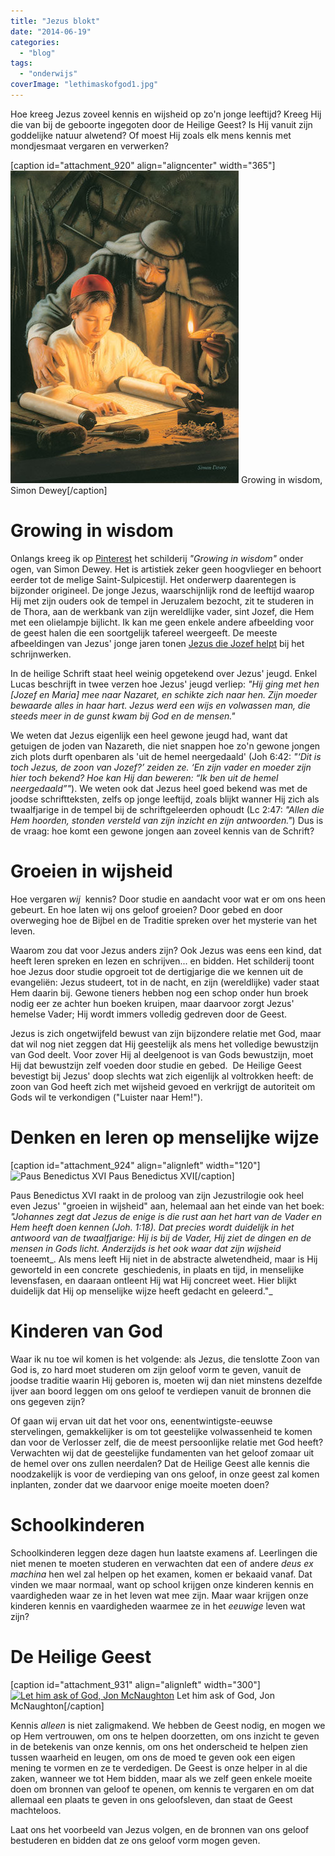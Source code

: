 ```yaml
---
title: "Jezus blokt"
date: "2014-06-19"
categories: 
  - "blog"
tags: 
  - "onderwijs"
coverImage: "lethimaskofgod1.jpg"
---
```


Hoe kreeg Jezus zoveel kennis en wijsheid op zo'n jonge leeftijd? Kreeg Hij die van bij de geboorte ingegoten door de Heilige Geest? Is Hij vanuit zijn goddelijke natuur alwetend? Of moest Hij zoals elk mens kennis met mondjesmaat vergaren en verwerken?

\[caption id="attachment\_920" align="aligncenter" width="365"\][![Growing in wisdom, Simon Dewey](images/growinginwisdom1.jpg)](52) Growing in wisdom, Simon Dewey\[/caption\]

# Growing in wisdom

Onlangs kreeg ik op [Pinterest](http://www.pinterest.com/pin/373517362818357691/) het schilderij _"Growing in wisdom"_ onder ogen, van Simon Dewey. Het is artistiek zeker geen hoogvlieger en behoort eerder tot de melige Saint-Sulpicestijl. Het onderwerp daarentegen is bijzonder origineel. De jonge Jezus, waarschijnlijk rond de leeftijd waarop Hij met zijn ouders ook de tempel in Jeruzalem bezocht, zit te studeren in de Thora, aan de werkbank van zijn wereldlijke vader, sint Jozef, die Hem met een olielampje bijlicht. Ik kan me geen enkele andere afbeelding voor de geest halen die een soortgelijk tafereel weergeeft. De meeste afbeeldingen van Jezus' jonge jaren tonen [Jezus die Jozef helpt](https://www.google.be/search?espv=2&biw=1236&bih=707&tbm=isch&sa=1&q=jesus+carpenter+shop&oq=jesus+carpenter+shop&gs_l=img.3...3657.7158.0.7576.18.16.2.0.0.0.115.897.14j2.16.0....0...1c.1.46.img..5.13.573.OTCFHhUm1oU) bij het schrijnwerken.

In de heilige Schrift staat heel weinig opgetekend over Jezus' jeugd. Enkel Lucas beschrijft in twee verzen hoe Jezus' jeugd verliep: _"Hij ging met hen \[Jozef en Maria\] mee naar Nazaret, en schikte zich naar hen. Zijn moeder bewaarde alles in haar hart. Jezus werd een wijs en volwassen man, die steeds meer in de gunst kwam bij God en de mensen."_

We weten dat Jezus eigenlijk een heel gewone jeugd had, want dat getuigen de joden van Nazareth, die niet snappen hoe zo'n gewone jongen zich plots durft openbaren als 'uit de hemel neergedaald' (Joh 6:42: _"‘Dit is toch Jezus, de zoon van Jozef?’ zeiden ze. ‘En zijn vader en moeder zijn hier toch bekend? Hoe kan Hij dan beweren: “Ik ben uit de hemel neergedaald”"_). We weten ook dat Jezus heel goed bekend was met de joodse schriftteksten, zelfs op jonge leeftijd, zoals blijkt wanner Hij zich als twaalfjarige in de tempel bij de schriftgeleerden ophoudt (Lc 2:47: _"Allen die Hem hoorden, stonden versteld van zijn inzicht en zijn antwoorden."_) Dus is de vraag: hoe komt een gewone jongen aan zoveel kennis van de Schrift?

# Groeien in wijsheid

Hoe vergaren _wij_  kennis? Door studie en aandacht voor wat er om ons heen gebeurt. En hoe laten wij ons geloof groeien? Door gebed en door overweging hoe de Bijbel en de Traditie spreken over het mysterie van het leven.

Waarom zou dat voor Jezus anders zijn? Ook Jezus was eens een kind, dat heeft leren spreken en lezen en schrijven... en bidden. Het schilderij toont hoe Jezus door studie opgroeit tot de dertigjarige die we kennen uit de evangeliën: Jezus studeert, tot in de nacht, en zijn (wereldlijke) vader staat Hem daarin bij. Gewone tieners hebben nog een schop onder hun broek nodig eer ze achter hun boeken kruipen, maar daarvoor zorgt Jezus' hemelse Vader; Hij wordt immers volledig gedreven door de Geest.

Jezus is zich ongetwijfeld bewust van zijn bijzondere relatie met God, maar dat wil nog niet zeggen dat Hij geestelijk als mens het volledige bewustzijn van God deelt. Voor zover Hij al deelgenoot is van Gods bewustzijn, moet Hij dat bewustzijn zelf voeden door studie en gebed.  De Heilige Geest bevestigt bij Jezus' doop slechts wat zich eigenlijk al voltrokken heeft: de zoon van God heeft zich met wijsheid gevoed en verkrijgt de autoriteit om Gods wil te verkondigen ("Luister naar Hem!").

# Denken en leren op menselijke wijze

\[caption id="attachment\_924" align="alignleft" width="120"\]![Paus Benedictus XVI](/wp-content/uploads/2014/12/pope_benedict_in_prayer1.jpg?w=120) Paus Benedictus XVI\[/caption\]

Paus Benedictus XVI raakt in de proloog van zijn Jezustrilogie ook heel even Jezus' "groeien in wijsheid" aan, helemaal aan het einde van het boek: _"Johannes zegt dat Jezus de enige is die rust aan het hart van de Vader en Hem heeft doen kennen (Joh. 1:18). Dat precies wordt duidelijk in het antwoord van de twaalfjarige: Hij is bij de Vader, Hij ziet de dingen en de mensen in Gods licht. Anderzijds is het ook waar dat zijn wijsheid_ toeneemt_. Als mens leeft Hij niet in de abstracte alwetendheid, maar is Hij geworteld in een concrete  geschiedenis, in plaats en tijd, in menselijke levensfasen, en daaraan ontleent Hij wat Hij concreet weet. Hier blijkt duidelijk dat Hij op menselijke wijze heeft gedacht en geleerd."_

# Kinderen van God

Waar ik nu toe wil komen is het volgende: als Jezus, die tenslotte Zoon van God is, zo hard moet studeren om zijn geloof vorm te geven, vanuit de joodse traditie waarin Hij geboren is, moeten wij dan niet minstens dezelfde ijver aan boord leggen om ons geloof te verdiepen vanuit de bronnen die ons gegeven zijn?

Of gaan wij ervan uit dat het voor ons, eenentwintigste-eeuwse stervelingen, gemakkelijker is om tot geestelijke volwassenheid te komen dan voor de Verlosser zelf, die de meest persoonlijke relatie met God heeft? Verwachten wij dat de geestelijke fundamenten van het geloof zomaar uit de hemel over ons zullen neerdalen? Dat de Heilige Geest alle kennis die noodzakelijk is voor de verdieping van ons geloof, in onze geest zal komen inplanten, zonder dat we daarvoor enige moeite moeten doen?

# Schoolkinderen

Schoolkinderen leggen deze dagen hun laatste examens af. Leerlingen die niet menen te moeten studeren en verwachten dat een of andere _deus ex machina_ hen wel zal helpen op het examen, komen er bekaaid vanaf. Dat vinden we maar normaal, want op school krijgen onze kinderen kennis en vaardigheden waar ze in het leven wat mee zijn. Maar waar krijgen onze kinderen kennis en vaardigheden waarmee ze in het _eeuwige_ leven wat zijn?

# De Heilige Geest

\[caption id="attachment\_931" align="alignleft" width="300"\][![Let him ask of God, Jon McNaughton](/wp-content/uploads/2014/12/lethimaskofgod1.jpg?w=300)](http://www.jonmcnaughton.com/let-him-ask-of-god/) Let him ask of God, Jon McNaughton\[/caption\]

Kennis _alleen_ is niet zaligmakend. We hebben de Geest nodig, en mogen we op Hem vertrouwen, om ons te helpen doorzetten, om ons inzicht te geven in de betekenis van onze kennis, om ons het onderscheid te helpen zien tussen waarheid en leugen, om ons de moed te geven ook een eigen mening te vormen en ze te verdedigen. De Geest is onze helper in al die zaken, wanneer we tot Hem bidden, maar als we zelf geen enkele moeite doen om bronnen van geloof te openen, om kennis te vergaren en om dat allemaal een plaats te geven in ons geloofsleven, dan staat de Geest machteloos.

Laat ons het voorbeeld van Jezus volgen, en de bronnen van ons geloof bestuderen en bidden dat ze ons geloof vorm mogen geven.
